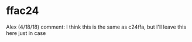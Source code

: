 # ffac24

Alex (4/18/18) comment: I think this is the same as c24ffa, but I'll leave this here just in case

